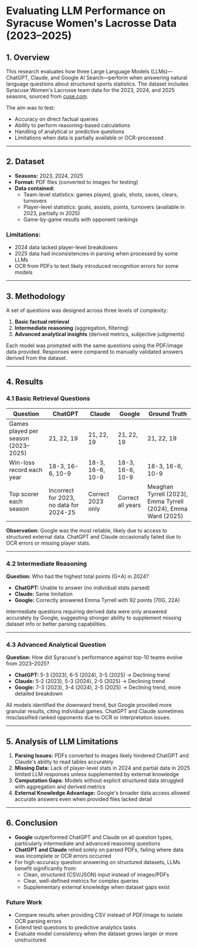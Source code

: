 # Evaluating LLM Performance on Syracuse Women's Lacrosse Data (2023–2025)

## 1. Overview

This research evaluates how three Large Language Models (LLMs)—ChatGPT, Claude, and Google AI Search—perform when answering natural language questions about structured sports statistics. The dataset includes Syracuse Women's Lacrosse team data for the 2023, 2024, and 2025 seasons, sourced from [cuse.com](https://cuse.com/sports/2013/1/16/WLAX_0116134638).

The aim was to test:

- Accuracy on direct factual queries
- Ability to perform reasoning-based calculations
- Handling of analytical or predictive questions
- Limitations when data is partially available or OCR-processed

---

## 2. Dataset

- **Seasons:** 2023, 2024, 2025
- **Format:** PDF files (converted to images for testing)
- **Data contained:**
  - Team-level statistics: games played, goals, shots, saves, clears, turnovers
  - Player-level statistics: goals, assists, points, turnovers (available in 2023, partially in 2025)
  - Game-by-game results with opponent rankings

### Limitations:

- 2024 data lacked player-level breakdowns
- 2025 data had inconsistencies in parsing when processed by some LLMs
- OCR from PDFs to text likely introduced recognition errors for some models

---

## 3. Methodology

A set of questions was designed across three levels of complexity:

1. **Basic factual retrieval**
2. **Intermediate reasoning** (aggregation, filtering)
3. **Advanced analytical insights** (derived metrics, subjective judgments)

Each model was prompted with the same questions using the PDF/image data provided. Responses were compared to manually validated answers derived from the dataset.

---

## 4. Results

### 4.1 Basic Retrieval Questions

| Question | ChatGPT | Claude | Google | Ground Truth |
|----------|---------|--------|--------|--------------|
| Games played per season (2023–2025) | 21, 22, 19 | 21, 22, 19 | 21, 22, 19 | 21, 22, 19 |
| Win-loss record each year | 18-3, 16-6, 10-9 | 18-3, 16-6, 10-9 | 18-3, 16-6, 10-9 | 18-3, 16-6, 10-9 |
| Top scorer each season | Incorrect for 2023, no data for 2024-25 | Correct 2023 only | Correct all years | Meaghan Tyrrell (2023), Emma Tyrrell (2024), Emma Ward (2025) |

**Observation:** Google was the most reliable, likely due to access to structured external data. ChatGPT and Claude occasionally failed due to OCR errors or missing player stats.

---

### 4.2 Intermediate Reasoning

**Question:** Who had the highest total points (G+A) in 2024?

- **ChatGPT:** Unable to answer (no individual stats parsed)
- **Claude:** Same limitation
- **Google:** Correctly answered Emma Tyrrell with 92 points (70G, 22A)

Intermediate questions requiring derived data were only answered accurately by Google, suggesting stronger ability to supplement missing dataset info or better parsing capabilities.

---

### 4.3 Advanced Analytical Question

**Question:** How did Syracuse's performance against top-10 teams evolve from 2023–2025?

- **ChatGPT:** 5-3 (2023), 6-5 (2024), 3-5 (2025) → Declining trend
- **Claude:** 5-2 (2023), 5-3 (2024), 2-5 (2025) → Declining trend
- **Google:** 7-3 (2023), 3-4 (2024), 2-5 (2025) → Declining trend, more detailed breakdown

All models identified the downward trend, but Google provided more granular results, citing individual games. ChatGPT and Claude sometimes misclassified ranked opponents due to OCR or interpretation issues.

---

## 5. Analysis of LLM Limitations

1. **Parsing Issues:** PDFs converted to images likely hindered ChatGPT and Claude's ability to read tables accurately
2. **Missing Data:** Lack of player-level stats in 2024 and partial data in 2025 limited LLM responses unless supplemented by external knowledge
3. **Computation Gaps:** Models without explicit structured data struggled with aggregation and derived metrics
4. **External Knowledge Advantage:** Google's broader data access allowed accurate answers even when provided files lacked detail

---

## 6. Conclusion

- **Google** outperformed ChatGPT and Claude on all question types, particularly intermediate and advanced reasoning questions
- **ChatGPT and Claude** relied solely on parsed PDFs, failing where data was incomplete or OCR errors occurred
- For high-accuracy question answering on structured datasets, LLMs benefit significantly from:
  - Clean, structured (CSV/JSON) input instead of images/PDFs
  - Clear, well-defined metrics for complex queries
  - Supplementary external knowledge when dataset gaps exist

### Future Work

- Compare results when providing CSV instead of PDF/image to isolate OCR parsing errors
- Extend test questions to predictive analytics tasks
- Evaluate model consistency when the dataset grows larger or more unstructured
